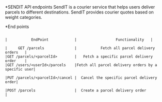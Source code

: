 *SENDIT API endpoints
SendIT is a courier service that helps users deliver parcels to different destinations. SendIT
provides courier quotes based on weight categories.

*End points

```

|           EndPoint            |                  Functionality   |                        

|     GET /parcels              |           Fetch all parcel delivery orders   |            
|GET /parcels/<parcelId>        |   Fetch a specific parcel delivery order    |             
|GET /users/<userId>/parcels    |Fetch all parcel delivery orders by a specific user|     

|PUT /parcels/<parcelId>/cancel |  Cancel the specific parcel delivery order|

|POST /parcels                  |  Create a parcel delivery order          |                

```
